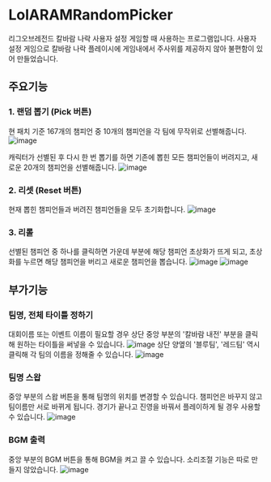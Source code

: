 # LolARAMRandomPicker
 
리그오브레전드 칼바람 나락 사용자 설정 게임할 때 사용하는 프로그램입니다. 사용자 설정 게임으로 칼바람 나락 플레이시에 게임내에서 주사위를 제공하지 않아 불편함이 있어 만들었습니다.


## 주요기능
###
### 1. 랜덤 뽑기 (Pick 버튼)

현 패치 기준 167개의 챔피언 중 10개의 챔피언을 각 팀에 무작위로 선별해줍니다. 
![image](https://github.com/miingg0322/LolARAMRandomPicker/assets/160839057/eb85a38d-868e-4ef8-ae71-c1ff206648c6)

캐릭터가 선별된 후 다시 한 번 뽑기를 하면 기존에 뽑힌 모든 챔피언들이 버려지고, 새로운 20개의 챔피언을 선별해줍니다.
![image](https://github.com/miingg0322/LolARAMRandomPicker/assets/160839057/d54ecab2-dde1-4efb-bd4c-9faa5c92b83b)

### 2. 리셋 (Reset 버튼)
현재 뽑힌 챔피언들과 버려진 챔피언들을 모두 초기화합니다.
![image](https://github.com/miingg0322/LolARAMRandomPicker/assets/160839057/7c87794e-2887-4e49-b03d-bd3a5ef02246)

### 3. 리롤
선별된 챔피언 중 하나를 클릭하면 가운데 부분에 해당 챔피언 초상화가 뜨게 되고, 초상화를 누르면 해당 챔피언을 버리고 새로운 챔피언을 뽑습니다.
![image](https://github.com/miingg0322/LolARAMRandomPicker/assets/160839057/68fbad5c-0ada-40fb-a8f5-2036b0d04127)
![image](https://github.com/miingg0322/LolARAMRandomPicker/assets/160839057/560baf96-5d12-42eb-bd78-34d0829e1a40)

## 부가기능
###
### 팀명, 전체 타이틀 정하기
대회이름 또는 이벤트 이름이 필요할 경우 상단 중앙 부분의 '칼바람 내전' 부분을 클릭해 원하는 타이틀을 써넣을 수 있습니다.
![image](https://github.com/miingg0322/LolARAMRandomPicker/assets/160839057/c953cd30-c529-43f0-bf02-b25d959c2ac0)
상단 양옆의 '블루팀', '레드팀' 역시 클릭해 각 팀의 이름을 정해줄 수 있습니다.
![image](https://github.com/miingg0322/LolARAMRandomPicker/assets/160839057/1a0f5a23-78e1-42e4-8996-c6afa83f257c)

### 팀명 스왑
중앙 부분의 스왑 버튼을 통해 팀명의 위치를 변경할 수 있습니다. 챔피언은 바꾸지 않고 팀이름만 서로 바뀌게 됩니다.
경기가 끝나고 진영을 바꿔서 플레이하게 될 경우 사용할 수 있습니다.
![image](https://github.com/miingg0322/LolARAMRandomPicker/assets/160839057/d18cf8fe-272c-4d54-9620-0eecc75415cd)

### BGM 출력
중앙 부분의 BGM 버튼을 통해 BGM을 켜고 끌 수 있습니다. 소리조절 기능은 따로 만들지 않았습니다.
![image](https://github.com/miingg0322/LolARAMRandomPicker/assets/160839057/965c2090-72cc-462c-b193-11477a9a4c9c)
